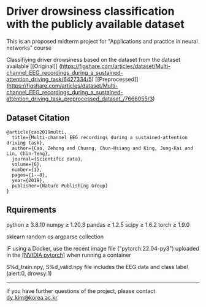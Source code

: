 # Driver drowsiness classification with the publicly available dataset

This is an proposed midterm project for "Applications and practice in neural networks" course

Classifiying driver drowsiness based on the dataset from the dataset available 
[\[Original\]] (https://figshare.com/articles/dataset/Multi-channel_EEG_recordings_during_a_sustained-attention_driving_task/6427334/5)
[\[Preprocessed\]] (https://figshare.com/articles/dataset/Multi-channel_EEG_recordings_during_a_sustained-attention_driving_task_preprocessed_dataset_/7666055/3)

## Dataset Citation

```
@article{cao2019multi,
  title={Multi-channel EEG recordings during a sustained-attention driving task},
  author={Cao, Zehong and Chuang, Chun-Hsiang and King, Jung-Kai and Lin, Chin-Teng},
  journal={Scientific data},
  volume={6},
  number={1},
  pages={1--8},
  year={2019},
  publisher={Nature Publishing Group}
}
```


## Rquirements

python ≥ 3.8.10   numpy ≥ 1.20.3  pandas ≥ 1.2.5  scipy ≥ 1.6.2   torch ≥ 1.9.0

sklearn   random  os  argparse  collection

IF using a Docker, use the recent image file ("pytorch:22.04-py3") uploaded in the [\[NVIDIA pytorch\]](https://catalog.ngc.nvidia.com/orgs/nvidia/containers/pytorch) when running a container

S%d_train.npy, S%d_valid.npy file includes the EEG data and class label (alert:0, drowsy:1)


-------------

If you have further questions of the project, please contact dy_kim@korea.ac.kr
